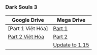 ### **Dark Souls 3**

| Google Drive | Mega Drive |
|--------------|------------|
| [Part 1 Việt Hóa] | [Part 1](https://mega.nz/file/Mc0zwIYK#I09URIaDHyi3_ZRZMbaOm0DSZ8QpqgARQhLIZX0V8Bw) |
| [Part 2 Việt Hóa](https://docs.google.com/uc?id=11lez7RVcQJ0qAEnLoVeHqZTDU4QLFYkK&e=166797) | [Part 2](https://mega.nz/file/KRhThIJB#eWT99WmWxIrLvQ-4yHlnPSG71oMLl-wJPvtm_ryKKRo) | 
|  | [Update to 1.15](https://mega.nz/file/y640DS6b#DcW_i6GlS6L0r5NLFderfTkPvVCIaTWdYdr5LA6CF7g) |
